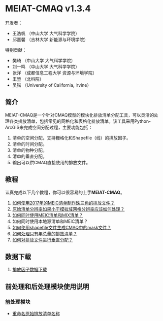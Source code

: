 # MEIAT-CMAQ v1.3.4

开发者：
* 王浩帆 （中山大学 大气科学学院）
* 邱嘉馨 （吉林大学 新能源与环境学院）

特别贡献：
* 樊琦 （中山大学 大气科学学院）
* 刘一鸣 （中山大学 大气科学学院）
* 张洋 （成都信息工程大学 资源与环境学院）
* 王堃 （北科院）
* 吴锴 （University of California, Irvine）

## 简介

MEIAT-CMAQ是一个针对CMAQ模型的模块化排放清单分配工具，可以灵活的处理各类排放清单，包括常见的网格化和表格化排放清单。该工具采用Python-ArcGIS来完成空间分配过程，主要功能包括：

1.	清单的空间分配，支持栅格化和Shapefile（线）的排放因子。
2.	清单的时间分配。
3.	清单的物种分配。
4.	清单的垂直分配。
5.	输出可以供CMAQ直接使用的排放文件。

## 教程

认真完成以下几个教程，你可以很容易的上手**MEIAT-CMAQ**。

1. [如何使用2017年的MEIC清单制作珠三角的排放文件？](Doc/1-adopt_meic_for_prd_emission_file.md)
2. [原始清单分辨率如果小于模拟域网格分辨率应该如何处理？](Doc/how_to_treat_the_emssion_which_resolution_is_fine.md)
3. [如何同时使用MEIC清单和MIX清单？](Doc/how_to_combine_meic_and_mix.md)
4. 如何同时使用本地源清单和MEIC清单？
5. [如何使用shapefile文件生成CMAQ中的mask文件？](Doc/how_to_use_shapefile_for_mask.md)
6. [如何处理只有年总量的排放清单？](Doc/how_to_treat_the_yearly_emission.md)
7. [如何对排放文件进行垂直分配？](Doc/how_to_do_vertical_allocation.md)

## 数据下载

1. [排放因子数据下载](allocator/README.md)

## 前处理和后处理模块使用说明

### 前处理模块

* [重命名原始排放清单名称](UTIL/rename_original_inventory)





